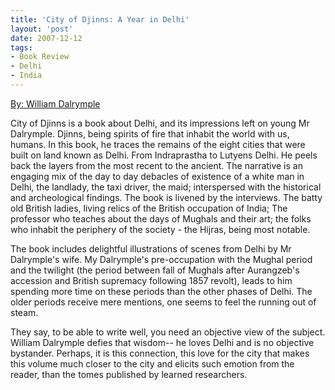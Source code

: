 ```yaml
---
title: 'City of Djinns: A Year in Delhi'
layout: 'post'
date: 2007-12-12
tags: 
- Book Review
- Delhi
- India
---
```

<a href="http://www.amazon.com/City-Djinns-A-Year-Delhi/dp/0142001007/ref=sr_1_1?ie=UTF8&qid=1378657981&sr=8-1&keywords=city+of+Djinns">By: William Dalrymple</a>
<!--more-->

<p>

City of Djinns is a book about Delhi, and its impressions left on young Mr Dalrymple. Djinns, being spirits of fire that inhabit the world with us, humans. In this book, he traces the remains of the eight cities that were built on land known as Delhi. From Indraprastha to Lutyens Delhi. He peels back the layers from the most recent to the ancient. The narrative is an engaging mix of the day to day debacles of existence of a white man in Delhi, the landlady, the taxi driver, the maid; interspersed with the historical and archeological findings. The book is livened by the interviews. The batty old British ladies, living relics of the British occupation of India; The professor who teaches about the days of Mughals and their art; the folks who inhabit the periphery of the society - the Hijras, being most notable.<p>
The book includes delightful illustrations of scenes from Delhi by Mr Dalrymple's wife. My Dalrymple's pre-occupation with the Mughal period and the twilight (the period between fall of Mughals after Aurangzeb's accession and British supremacy following 1857 revolt), leads to him spending more time on these periods than the other phases of Delhi. The older periods receive mere mentions, one seems to feel the running out of steam.<p>
They say, to be able to write well, you need an objective view of the subject. William Dalrymple defies that wisdom-- he loves Delhi and is no objective bystander. Perhaps, it is this connection, this love for the city that makes this volume much closer to the city and elicits such emotion from the reader, than the tomes published by learned researchers.
